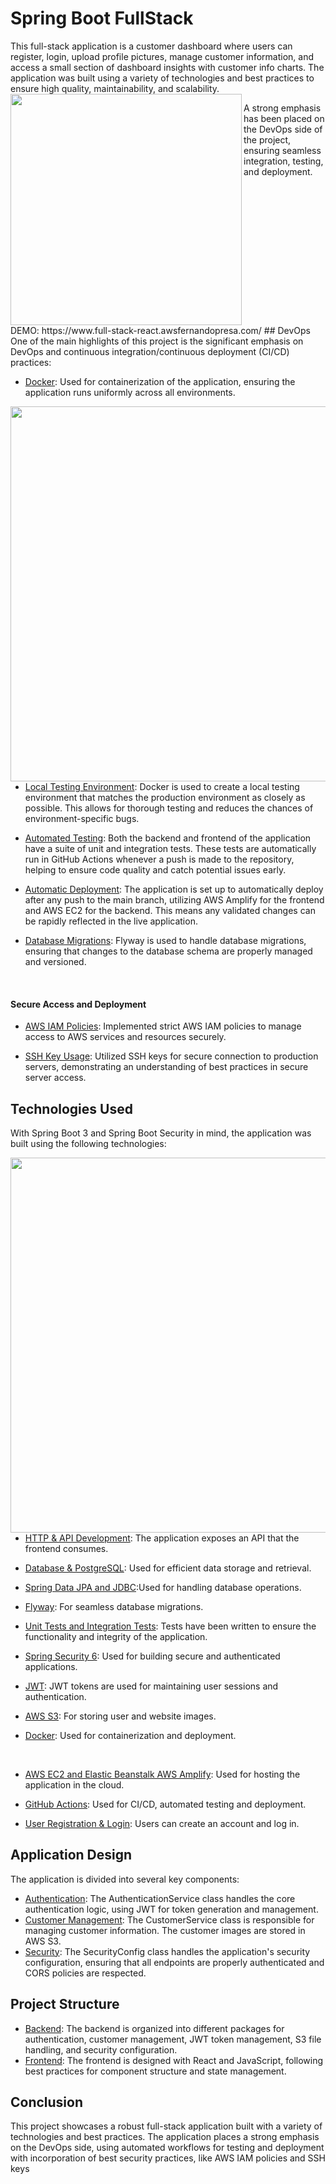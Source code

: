 # Spring Boot FullStack

This full-stack application is a customer dashboard where users can register, login, upload profile pictures, manage customer information, and access a small section of dashboard insights with customer info charts. The application was built using a variety of technologies and best practices to ensure high quality, maintainability, and scalability. 
<img src="https://i.imgur.com/QGepQZc.png" align="left" width="370px"/>

A strong emphasis has been placed on the DevOps side of the project, ensuring seamless integration, testing, and deployment.

<br clear="left"/>
DEMO: https://www.full-stack-react.awsfernandopresa.com/
## DevOps
One of the main highlights of this project is the significant emphasis on DevOps and continuous integration/continuous deployment (CI/CD) practices:

- <ins>Docker</ins>: Used for containerization of the application, ensuring the application runs uniformly across all environments.
<img src="https://i.imgur.com/9zpGfcw.png" align="right" width="600px"/>

- <ins>Local Testing Environment</ins>: Docker is used to create a local testing environment that matches the production environment as closely as possible. This allows for thorough testing and reduces the chances of environment-specific bugs.

- <ins>Automated Testing</ins>: Both the backend and frontend of the application have a suite of unit and integration tests. These tests are automatically run in GitHub Actions whenever a push is made to the repository, helping to ensure code quality and catch potential issues early.

- <ins>Automatic Deployment</ins>: The application is set up to automatically deploy after any push to the main branch, utilizing AWS Amplify for the frontend and AWS EC2 for the backend. This means any validated changes can be rapidly reflected in the live application.

- <ins>Database Migrations</ins>: Flyway is used to handle database migrations, ensuring that changes to the database schema are properly managed and versioned.
<br clear="right"/>

#### Secure Access and Deployment
- <ins>AWS IAM Policies</ins>: Implemented strict AWS IAM policies to manage access to AWS services and resources securely.

- <ins>SSH Key Usage</ins>: Utilized SSH keys for secure connection to production servers, demonstrating an understanding of best practices in secure server access.

## Technologies Used

With Spring Boot 3 and Spring Boot Security in mind, the application was built using the following technologies:

<img src="https://i.imgur.com/j2CXKrG.png" align="right" width="600px"/>

- <ins>HTTP & API Development</ins>: The application exposes an API that the frontend consumes.

- <ins>Database & PostgreSQL</ins>: Used for efficient data storage and retrieval.

- <ins>Spring Data JPA and JDBC</ins>:Used for handling database operations.

- <ins>Flyway</ins>: For seamless database migrations.

- <ins>Unit Tests and Integration Tests</ins>: Tests have been written to ensure the functionality and integrity of the application.

- <ins>Spring Security 6</ins>: Used for building secure and authenticated applications.

- <ins>JWT</ins>: JWT tokens are used for maintaining user sessions and authentication.

- <ins>AWS S3</ins>: For storing user and website images.

- <ins>Docker</ins>: Used for containerization and deployment.

<br clear="right"/>

- <ins>AWS EC2 and Elastic Beanstalk AWS Amplify</ins>: Used for hosting the application in the cloud.

- <ins>GitHub Actions</ins>: Used for CI/CD, automated testing and deployment.

- <ins>User Registration & Login</ins>: Users can create an account and log in.

## Application Design
The application is divided into several key components:

- <ins>Authentication</ins>: The AuthenticationService class handles the core authentication logic, using JWT for token generation and management.
- <ins>Customer Management</ins>: The CustomerService class is responsible for managing customer information. The customer images are stored in AWS S3.
- <ins>Security</ins>: The SecurityConfig class handles the application's security configuration, ensuring that all endpoints are properly authenticated and CORS policies are respected.

## Project Structure
- <ins>Backend</ins>: The backend is organized into different packages for authentication, customer management, JWT token management, S3 file handling, and security configuration.
- <ins>Frontend</ins>: The frontend is designed with React and JavaScript, following best practices for component structure and state management.

## Conclusion
This project showcases a robust full-stack application built with a variety of technologies and best practices. The application places a strong emphasis on the DevOps side, using automated workflows for testing and deployment with incorporation of best security practices, like AWS IAM policies and SSH keys
